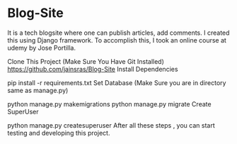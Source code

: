 # Blog-Site
It is a tech blogsite where one can publish articles, add comments.
I created this using Django framework.
To accomplish this, I took an online course at udemy by Jose Portilla.


Clone This Project (Make Sure You Have Git Installed)
https://github.com/jainsras/Blog-Site
Install Dependencies

pip install -r requirements.txt
Set Database (Make Sure you are in directory same as manage.py)

python manage.py makemigrations
python manage.py migrate
Create SuperUser

python manage.py createsuperuser
After all these steps , you can start testing and developing this project.


